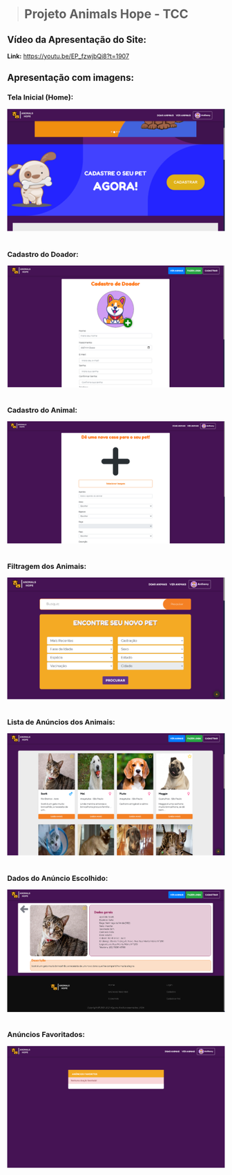 > # Projeto Animals Hope - TCC

## Vídeo da Apresentação do Site:
__Link:__ https://youtu.be/EP_fzwjbQi8?t=1907

## Apresentação com imagens:
### Tela Inicial (Home):
![Image of Yaktocat](https://github.com/Kaua-Felipe/projeto-AnimalsHope-TCC/blob/main/htdocs/images/home.png)
<br/><br/>
### Cadastro do Doador:
![Image of Yaktocat](https://github.com/Kaua-Felipe/projeto-AnimalsHope-TCC/blob/main/htdocs/images/cadastro-doador.png)
<br/><br/>
### Cadastro do Animal:
![Image of Yaktocat](https://github.com/Kaua-Felipe/projeto-AnimalsHope-TCC/blob/main/htdocs/images/cadastro-animal.png)
<br/><br/>
### Filtragem dos Animais:
![Image of Yaktocat](https://github.com/Kaua-Felipe/projeto-AnimalsHope-TCC/blob/main/htdocs/images/filtrar-animais.png)
<br/><br/>
### Lista de Anúncios dos Animais:
![Image of Yaktocat](https://github.com/Kaua-Felipe/projeto-AnimalsHope-TCC/blob/main/htdocs/images/lista-anuncios.png)
<br/><br/>
### Dados do Anúncio Escolhido:
![Image of Yaktocat](https://github.com/Kaua-Felipe/projeto-AnimalsHope-TCC/blob/main/htdocs/images/dados-anuncio.png)
<br/><br/>
### Anúncios Favoritados:
![Image of Yaktocat](https://github.com/Kaua-Felipe/projeto-AnimalsHope-TCC/blob/main/htdocs/images/anuncios-favoritos.png)
